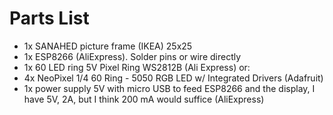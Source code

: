 # Parts List

- 1x SANAHED picture frame (IKEA) 25x25
- 1x ESP8266  (AliExpress). Solder pins or wire directly
- 1x 60 LED ring 5V Pixel Ring WS2812B (Ali Express) or:
- 4x NeoPixel 1/4 60 Ring - 5050 RGB LED w/ Integrated Drivers (Adafruit)
- 1x power supply 5V with micro USB to feed ESP8266 and the display, I have 5V, 2A, but I think 200 mA would suffice (AliExpress)
